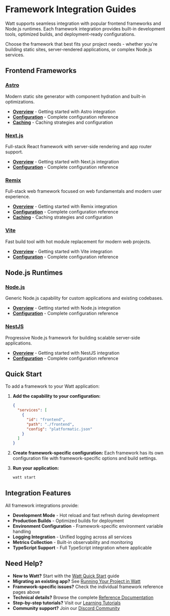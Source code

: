 # Framework Integration Guides

Watt supports seamless integration with popular frontend frameworks and Node.js runtimes. Each framework integration provides built-in development tools, optimized builds, and deployment-ready configurations.

Choose the framework that best fits your project needs - whether you're building static sites, server-rendered applications, or complex Node.js services.

## Frontend Frameworks

### [Astro](../reference/astro/overview.md)
Modern static site generator with component hydration and built-in optimizations.

- **[Overview](../reference/astro/overview.md)** - Getting started with Astro integration
- **[Configuration](../reference/astro/configuration.md)** - Complete configuration reference
- **[Caching](../reference/astro/caching.md)** - Caching strategies and configuration

### [Next.js](../reference/next/overview.md)
Full-stack React framework with server-side rendering and app router support.

- **[Overview](../reference/next/overview.md)** - Getting started with Next.js integration
- **[Configuration](../reference/next/configuration.md)** - Complete configuration reference

### [Remix](../reference/remix/overview.md)
Full-stack web framework focused on web fundamentals and modern user experience.

- **[Overview](../reference/remix/overview.md)** - Getting started with Remix integration
- **[Configuration](../reference/remix/configuration.md)** - Complete configuration reference
- **[Caching](../reference/remix/caching.md)** - Caching strategies and configuration

### [Vite](../reference/vite/overview.md)
Fast build tool with hot module replacement for modern web projects.

- **[Overview](../reference/vite/overview.md)** - Getting started with Vite integration
- **[Configuration](../reference/vite/configuration.md)** - Complete configuration reference

## Node.js Runtimes

### [Node.js](../reference/node/overview.md)
Generic Node.js capability for custom applications and existing codebases.

- **[Overview](../reference/node/overview.md)** - Getting started with Node.js integration
- **[Configuration](../reference/node/configuration.md)** - Complete configuration reference

### [NestJS](../reference/nest/overview.md)
Progressive Node.js framework for building scalable server-side applications.

- **[Overview](../reference/nest/overview.md)** - Getting started with NestJS integration
- **[Configuration](../reference/nest/configuration.md)** - Complete configuration reference

## Quick Start

To add a framework to your Watt application:

1. **Add the capability to your configuration:**
   ```json
   {
     "services": [
       {
         "id": "frontend",
         "path": "./frontend",
         "config": "platformatic.json"
       }
     ]
   }
   ```

2. **Create framework-specific configuration:**
   Each framework has its own configuration file with framework-specific options and build settings.

3. **Run your application:**
   ```bash
   watt start
   ```

## Integration Features

All framework integrations provide:

- **Development Mode** - Hot reload and fast refresh during development
- **Production Builds** - Optimized builds for deployment
- **Environment Configuration** - Framework-specific environment variable handling
- **Logging Integration** - Unified logging across all services
- **Metrics Collection** - Built-in observability and monitoring
- **TypeScript Support** - Full TypeScript integration where applicable

## Need Help?

- **New to Watt?** Start with the [Watt Quick Start](/docs/getting-started/quick-start-watt) guide
- **Migrating an existing app?** See [Running Your Project in Watt](/docs/getting-started/port-your-app)
- **Framework-specific issues?** Check the individual framework reference pages above
- **Technical details?** Browse the complete [Reference Documentation](../reference/) 
- **Step-by-step tutorials?** Visit our [Learning Tutorials](../learn/)
- **Community support?** Join our [Discord Community](https://discord.gg/platformatic)